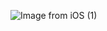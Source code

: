 ![Image from iOS (1)](https://user-images.githubusercontent.com/63610026/96322022-5c3a4600-0fcc-11eb-9e0f-58c681e79a45.jpg)